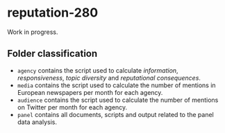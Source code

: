 # reputation-280

Work in progress.

## Folder classification

 - `agency` contains the script used to calculate *information*, *responsiveness*, *topic diversity* and *reputational consequences*.
 - `media` contains the script used to calculate the number of mentions in European newspapers per month for each agency.
 - `audience` contains the script used to calculate the number of mentions on Twitter per month for each agency.
 - `panel` contains all documents, scripts and output related to the panel data analysis.
